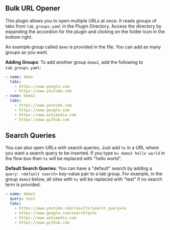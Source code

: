## Bulk URL Opener
This plugin allows you to open multiple URLs at once. It reads groups of tabs from `tab_groups.yaml`
in the Plugin Directory. Access the directory by expanding the accordion for the plugin and clicking 
on the folder icon in the bottom right.

An example group called `demo` is provided in the file. You can add as many groups as you want.

**Adding Groups**: To add another group `demo2`, add the following to `tab_groups.yaml`:

```yaml
- name: demo
  tabs:
    - https://www.google.com
    - https://www.youtube.com
- name: demo2
  tabs:
    - https://www.youtube.com
    - https://www.google.com
    - https://www.wikipedia.com
    - https://www.github.com
```

## Search Queries

You can also open URLs with search queries. Just add `%s` in a URL where you want a search query 
to be inserted. If you type `bu demo3 hello world` in the flow box then `%s` will be replaced with "hello world".

**Default Search Queries**: You can have a "default" search by adding a `query: <default search>` key-value pair to a tab group. 
For example, in the group `demo3` below, all sites with `%s` will be replaced with "test" if no search term is provided.

```yaml
- name: demo3
  query: test
  tabs:
    - https://www.youtube.com/results?search_query=%s
    - https://www.google.com/search?q=%s
    - https://www.wikipedia.com
    - https://www.github.com
```